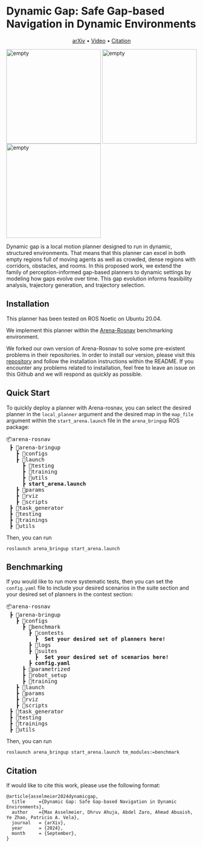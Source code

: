 # Dynamic Gap: Safe Gap-based Navigation in Dynamic Environments

<p align="center">
    <a href="https://arxiv.org/abs/2210.05022">arXiv</a> •
    <a href="https://www.youtube.com/watch?v=EyW7pQFC8cQ">Video</a> •
    <a href="#citation">Citation</a>

</p>

<p>
    <img align="center" width="250" src="./assets/dgap_empty.gif" alt="empty"> 
    <img align="center" width="250" src="./assets/dgap_factory.gif" alt="empty"> 
    <img align="center" width="250" src="./assets/dgap_hospital.gif" alt="empty"> 
</p>

Dynamic gap is a local motion planner designed to run in dynamic, structured environments. That means that this planner can excel in both empty regions full of moving agents as well as crowded, dense regions with corridors, obstacles, and rooms. In this proposed work, we extend the family of perception-informed gap-based planners to dynamic settings by modeling how gaps evolve over time. This gap evolution informs feasibility analysis, trajectory generation, and trajectory selection.

## <a name="Installation"></a>Installation

This planner has been tested on ROS Noetic on Ubuntu 20.04.

We implement this planner within the [Arena-Rosnav](https://arena-rosnav.readthedocs.io/en/latest/) benchmarking environment.

We forked our own version of Arena-Rosnav to solve some pre-existent problems in their repositories. In order to install our version, please visit this [repository](https://github.com/ivaROS/arena-rosnav/tree/patch) and follow the installation instructions within the README. If you encounter any problems related to installation, feel free to leave an issue on this Github and we will respond as quickly as possible.

## <a name="Quick Start"></a>Quick Start

To quickly deploy a planner with Arena-rosnav, you can select the desired planner in the `local_planner` argument and the desired map in the `map_file` argument within the `start_arena.launch` file in the `arena_bringup` ROS package:

<pre>
📦arena-rosnav  
 ┣ 📂arena-bringup
   ┣ 📂configs
   ┣ 📂launch
     ┣ 📂testing
     ┣ 📂training
     ┣ 📂utils
     ┣ <b>start_arena.launch</b>
   ┣ 📂params
   ┣ 📂rviz
   ┣ 📂scripts
 ┣ 📂task_generator
 ┣ 📂testing
 ┣ 📂trainings
 ┣ 📂utils
</pre>

Then, you can run
```
roslaunch arena_bringup start_arena.launch
```
## <a name="Benchmarking"></a>Benchmarking
If you would like to run more systematic tests, then you can set the `config.yaml` file to include your desired scenarios in the suite section and your desired set of planners in the contest section:

<pre>
📦arena-rosnav  
 ┣ 📂arena-bringup
   ┣ 📂configs
     ┣ 📂benchmark
       ┣ 📂contests
         ┣ <b> Set your desired set of planners here! </b> 
       ┣ 📂logs
       ┣ 📂suites
         ┣ <b> Set your desired set of scenarios here! </b> 
       ┣ <b>config.yaml</b>
     ┣ 📂parametrized
     ┣ 📂robot_setup
     ┣ 📂training
   ┣ 📂launch
   ┣ 📂params
   ┣ 📂rviz
   ┣ 📂scripts
 ┣ 📂task_generator
 ┣ 📂testing
 ┣ 📂trainings
 ┣ 📂utils
</pre>

Then, you can run
```
roslaunch arena_bringup start_arena.launch tm_modules:=benchmark
```
## <a name="Citation"></a>Citation
If would like to cite this work, please use the following format:
```
@article{asselmeier2024dynamicgap,
  title     ={Dynamic Gap: Safe Gap-based Navigation in Dynamic Environments},
  author    ={Max Asselmeier, Dhruv Ahuja, Abdel Zaro, Ahmad Abuaish, Ye Zhao, Patricio A. Vela},
  journal   = {arXiv},
  year      = {2024},
  month     = {September},
}
```